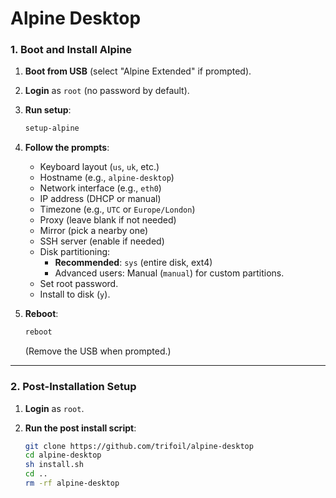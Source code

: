 # Alpine Desktop 

### **1. Boot and Install Alpine**
1. **Boot from USB** (select "Alpine Extended" if prompted).
2. **Login** as `root` (no password by default).
3. **Run setup**:
   ```bash
   setup-alpine
   ```
4. **Follow the prompts**:
   - Keyboard layout (`us`, `uk`, etc.)
   - Hostname (e.g., `alpine-desktop`)
   - Network interface (e.g., `eth0`)
   - IP address (DHCP or manual)
   - Timezone (e.g., `UTC` or `Europe/London`)
   - Proxy (leave blank if not needed)
   - Mirror (pick a nearby one)
   - SSH server (enable if needed)
   - Disk partitioning:
     - **Recommended**: `sys` (entire disk, ext4)
     - Advanced users: Manual (`manual`) for custom partitions.
   - Set root password.
   - Install to disk (`y`).

5. **Reboot**:
   ```bash
   reboot
   ```
   (Remove the USB when prompted.)

---

### **2. Post-Installation Setup**
1. **Login** as `root`.

2. **Run the post install script**:
   ```bash
   git clone https://github.com/trifoil/alpine-desktop
   cd alpine-desktop
   sh install.sh
   cd ..
   rm -rf alpine-desktop
   ```